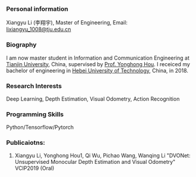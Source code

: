 ### Personal information
Xiangyu Li (李翔宇), Master of Engineering,
Email: lixiangyu_1008@tju.edu.cn

### Biography
I am now master student in Information and Communication Engineering at [Tianjin University](http://seea.tju.edu.cn/), China, supervised by [Prof. Yonghong Hou](http://seea.tju.edu.cn/szdw/txx/201704/t20170405_293349.htm). I receiced my bachelor of engineering in [Hebei University of Technology](https://xinxi.hebut.edu.cn/), China, in 2018.

### Research Interests
Deep Learning, Depth Estimation, Visual Odometry, Action Recognition

### Programming Skills
Python/Tensorflow/Pytorch

### Publicaiotns:

1. Xiangyu Li, Yonghong Hou1, Qi Wu, Pichao Wang, Wanqing Li
"DVONet: Unsupervised Monocular Depth Estimation and Visual Odometry"
VCIP2019 (Oral)

